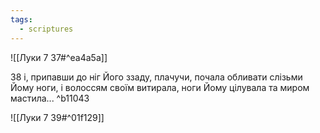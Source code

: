 ```yaml
---
tags:
  - scriptures
---
```


![[Луки 7 37#^ea4a5a]]

38 і, припавши до ніг Його ззаду, плачучи, почала обливати слізьми Йому ноги, і волоссям своїм витирала, ноги Йому цілувала та миром мастила... ^b11043

![[Луки 7 39#^01f129]]